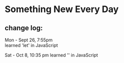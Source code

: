 
# Something New Every Day
## change log:

Mon - Sept 26, 7:55pm  
learned 'let' in JavaScript

Sat - Oct 8, 10:35 pm
learned '' in JavaScript
